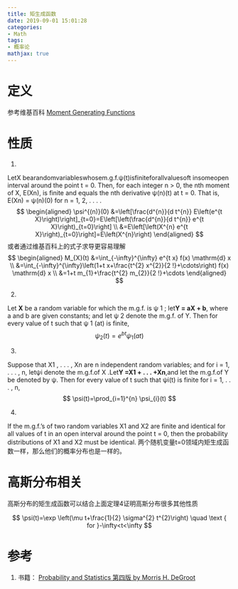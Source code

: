 ```yaml
---
title: 矩生成函数
date: 2019-09-01 15:01:28
categories:
- Math
tags:
- 概率论
mathjax: true
---
```


# 定义
参考维基百科 [Moment Generating Functions](https://zh.wikipedia.org/wiki/%E7%9F%A9%E7%94%9F%E6%88%90%E5%87%BD%E6%95%B8)

# 性质
1. 
LetX bearandomvariableswhosem.g.f.ψ(t)isfiniteforallvaluesoft insomeopen
interval around the point t = 0. Then, for each integer n > 0, the nth moment of X,
E(Xn), is finite and equals the nth derivative ψ(n)(t) at t = 0. That is, E(Xn) = ψ(n)(0)
for n = 1, 2, . . . .
$$
\begin{aligned} \psi^{(n)}(0) &=\left[\frac{d^{n}}{d t^{n}} E\left(e^{t X}\right)\right]_{t=0}=E\left[\left(\frac{d^{n}}{d t^{n}} e^{t X}\right)_{t=0}\right] \\ &=E\left[\left(X^{n} e^{t X}\right)_{t=0}\right]=E\left(X^{n}\right) \end{aligned}
$$
或者通过维基百科上的式子求导更容易理解
$$
\begin{aligned} M_{X}(t) &=\int_{-\infty}^{\infty} e^{t x} f(x) \mathrm{d} x \\ &=\int_{-\infty}^{\infty}\left(1+t x+\frac{t^{2} x^{2}}{2 !}+\cdots\right) f(x) \mathrm{d} x \\ &=1+t m_{1}+\frac{t^{2} m_{2}}{2 !}+\cdots \end{aligned}
$$

2. 
Let **X** be a random variable for which the m.g.f. is ψ 1 ; let**Y = aX + b**, where a and b
are given constants; and let ψ 2 denote the m.g.f. of Y. Then for every value of t such
that ψ 1 (at) is finite,
$$
\psi_{2}(t)=e^{b t} \psi_{1}(a t)
$$

3. 
Suppose that X1 , . . . , Xn are n independent random variables; and for i = 1, . . . , n,
letψi denote the m.g.f.of X .Let**Y =X1 + . . . +Xn**,and let the m.g.f.of Y be denoted
by ψ. Then for every value of t such that ψi(t) is finite for i = 1, . . . , n,
$$
\psi(t)=\prod_{i=1}^{n} \psi_{i}(t)
$$

4. 
If the m.g.f.’s of two random variables X1 and X2 are finite and identical for all values
of t in an open interval around the point t = 0, then the probability distributions of
X1 and X2 must be identical.
两个随机变量t=0领域内矩生成函数一样，那么他们的概率分布也是一样的。

# 高斯分布相关
高斯分布的矩生成函数可以结合上面定理4证明高斯分布很多其他性质

$$
\psi(t)=\exp \left(\mu t+\frac{1}{2} \sigma^{2} t^{2}\right) \quad \text { for }-\infty<t<\infty
$$

# 参考
1. 书籍： [Probability and Statistics 第四版 by Morris H. DeGroot](https://book.douban.com/subject/4130410/)
 



 